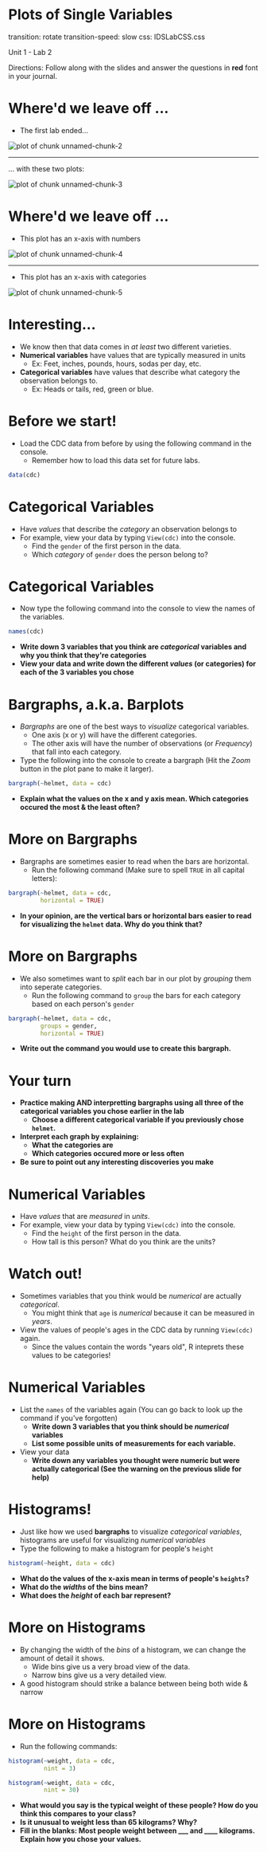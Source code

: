 Plots of Single Variables
==============
transition: rotate
transition-speed: slow
css: IDSLabCSS.css

Unit 1 - Lab 2  

Directions: Follow along with the slides and answer the questions in **red** font in your journal.



Where'd we leave off ...
==================

- The first lab ended... 

<img src="Lab1-2_Plots_of_Single_Variables-figure/unnamed-chunk-2.png" title="plot of chunk unnamed-chunk-2" alt="plot of chunk unnamed-chunk-2" style="display: block; margin: auto;" />

***

... with these two plots:

<img src="Lab1-2_Plots_of_Single_Variables-figure/unnamed-chunk-3.png" title="plot of chunk unnamed-chunk-3" alt="plot of chunk unnamed-chunk-3" style="display: block; margin: auto;" />

Where'd we leave off ...
==================

- This plot has an x-axis with numbers

<img src="Lab1-2_Plots_of_Single_Variables-figure/unnamed-chunk-4.png" title="plot of chunk unnamed-chunk-4" alt="plot of chunk unnamed-chunk-4" style="display: block; margin: auto;" />

***

- This plot has an x-axis with categories

<img src="Lab1-2_Plots_of_Single_Variables-figure/unnamed-chunk-5.png" title="plot of chunk unnamed-chunk-5" alt="plot of chunk unnamed-chunk-5" style="display: block; margin: auto;" />


Interesting...
==============

- We know then that data comes in _at least_ two different varieties.
- **Numerical variables** have values that are typically measured in units
    - Ex: Feet, inches, pounds, hours, sodas per day, etc.
- **Categorical variables** have values that describe what category the observation belongs to.
    - Ex: Heads or tails, red, green or blue.


Before we start!
================

- Load the CDC data from before by using the following command in the console.
    - Remember how to load this data set for future labs.


```r
data(cdc)
```


Categorical Variables
=====================

- Have _values_ that describe the _category_ an observation belongs to
- For example, view your data by typing `View(cdc)` into the console.
    - Find the `gender` of the first person in the data.
    - Which _category_ of `gender` does the person belong to?
    
Categorical Variables
=====================
- Now type the following command into the console to view the names of the variables.

```r
names(cdc)
```
- **Write down 3 variables that you think are _categorical_ variables and why you think that they're categories**
- **View your data and write down the different _values_ (or categories) for each of the 3 variables you chose**

Bargraphs, a.k.a. Barplots
==========================

- _Bargraphs_ are one of the best ways to _visualize_ categorical variables.
    - One axis (x or y) will have the different categories.
    - The other axis will have the number of observations (or _Frequency_) that fall into each category.
- Type the following into the console to create a bargraph (Hit the _Zoom_ button in the plot pane to make it larger).

```r
bargraph(~helmet, data = cdc)
```
- **Explain what the values on the x and y axis mean. Which categories occured the most & the least often?**

More on Bargraphs
=================

- Bargraphs are sometimes easier to read when the bars are horizontal.
    - Run the following command (Make sure to spell `TRUE` in all capital letters):

```r
bargraph(~helmet, data = cdc, 
         horizontal = TRUE)
```
- **In your opinion, are the vertical bars or horizontal bars easier to read for visualizing the `helmet` data. Why do you think that?**

More on Bargraphs
=================

- We also sometimes want to _split_ each bar in our plot by _grouping_ them into seperate categories.
    - Run the following command to `group` the bars for each category based on each person's `gender` 

```r
bargraph(~helmet, data = cdc, 
         groups = gender, 
         horizontal = TRUE)
```
- **Write out the command you would use to create this bargraph.**

Your turn
=========

- **Practice making AND interpretting bargraphs using all three of the categorical variables you chose earlier in the lab**
    - **Choose a different categorical variable if you previously chose `helmet`.**
- **Interpret each graph by explaining:**
    - **What the categories are**
    - **Which categories occured more or less often**
- **Be sure to point out any interesting discoveries you make**



Numerical Variables
===================

- Have _values_ that are _measured_ in _units_.    
- For example, view your data by typing `View(cdc)` into the console.
    - Find the `height` of the first person in the data.
    - How tall is this person? What do you think are the units?
    

Watch out!
==========

- Sometimes variables that you think would be _numerical_ are actually _categorical_.
    - You might think that `age` is _numerical_ because it can be measured in _years_.
- View the values of people's ages in the CDC data by running `View(cdc)` again.
    - Since the values contain the words "years old", R inteprets these values to be categories!

Numerical Variables
===================

- List the `names` of the variables again (You can go back to look up the command if you've forgotten)
    - **Write down 3 variables that you think should be _numerical_ variables**
    - **List some possible units of measurements for each variable.**
- View your data
    - **Write down any variables you thought were numeric but were actually categorical (See the warning on the previous slide for help)**


Histograms!
===========

- Just like how we used **bargraphs** to visualize _categorical variables_, histograms are useful for visualizing _numerical variables_
- Type the following to make a histogram for people's `height`


```r
histogram(~height, data = cdc)
```

- **What do the values of the x-axis mean in terms of people's `heights`?**
- **What do the _widths_ of the bins mean?**
- **What does the _height_ of each bar represent?**

More on Histograms
==================

- By changing the width of the _bins_ of a histogram, we can change the amount of detail it shows.
    - Wide bins give us a very broad view of the data.
    - Narrow bins give us a very detailed view.
- A good histogram should strike a balance between being both wide & narrow

More on Histograms
==================

- Run the following commands:

```r
histogram(~weight, data = cdc, 
          nint = 3)
```


```r
histogram(~weight, data = cdc, 
          nint = 30)
```

- **What would you say is the typical weight of these people? How do you think this compares to your class?**
- **Is it unusual to weight less than 65 kilograms? Why?**
- **Fill in the blanks: Most people weight between ___ and ____ kilograms. Explain how you chose your values.**
    

